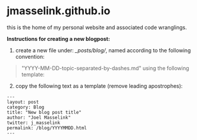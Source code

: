 # jmasselink.github.io
this is the home of my personal website and associated code wranglings.


**Instructions for creating a new blogpost:**

1. create a new file under: *_posts/blog/*,  named according to the following convention:
>"YYYY-MM-DD-topic-separated-by-dashes.md" using the following template:

2. copy the following text as a template (remove leading apostrophes):

```
---
layout: post
category: Blog
title: "New blog post title"
author: "Joel Masselink"
twitter: j_masselink
permalink: /blog/YYYYMMDD.html
---
```
